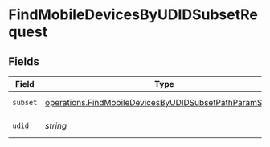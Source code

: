 # FindMobileDevicesByUDIDSubsetRequest


## Fields

| Field                                                                                                                              | Type                                                                                                                               | Required                                                                                                                           | Description                                                                                                                        |
| ---------------------------------------------------------------------------------------------------------------------------------- | ---------------------------------------------------------------------------------------------------------------------------------- | ---------------------------------------------------------------------------------------------------------------------------------- | ---------------------------------------------------------------------------------------------------------------------------------- |
| `subset`                                                                                                                           | [operations.FindMobileDevicesByUDIDSubsetPathParamSubset](../../models/operations/findmobiledevicesbyudidsubsetpathparamsubset.md) | :heavy_check_mark:                                                                                                                 | Subset to filter by                                                                                                                |
| `udid`                                                                                                                             | *string*                                                                                                                           | :heavy_check_mark:                                                                                                                 | UDID to filter by                                                                                                                  |
